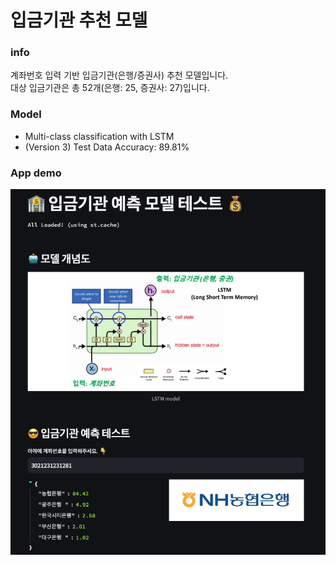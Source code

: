 # 입금기관 추천 모델
### info
계좌번호 입력 기반 입금기관(은행/증권사) 추천 모델입니다.  
대상 입금기관은 총 52개(은행: 25, 증권사: 27)입니다.

### Model
- Multi-class classification with LSTM
- (Version 3) Test Data Accuracy: 89.81%


### App demo
![image](./data/app.png)

